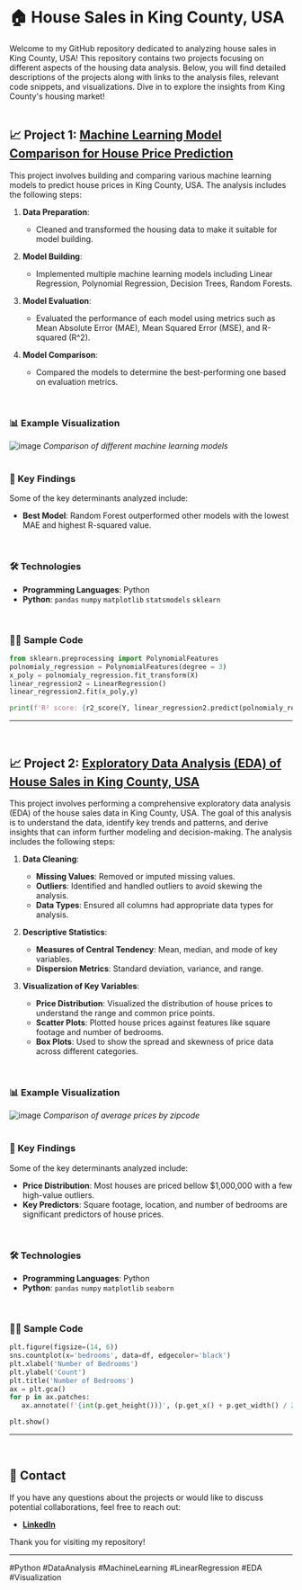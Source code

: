 # 🏠 House Sales in King County, USA

Welcome to my GitHub repository dedicated to analyzing house sales in King County, USA! This repository contains two projects focusing on different aspects of the housing data analysis. Below, you will find detailed descriptions of the projects along with links to the analysis files, relevant code snippets, and visualizations. Dive in to explore the insights from King County's housing market!
<br>
<br>
## 📈 Project 1: [Machine Learning Model Comparison for House Price Prediction](https://github.com/GrzegorzPus/House-Sales-in-King-County-USA/blob/main/Predictive%20Models.ipynb)

This project involves building and comparing various machine learning models to predict house prices in King County, USA. The analysis includes the following steps:

1. **Data Preparation**:
   - Cleaned and transformed the housing data to make it suitable for model building.

2. **Model Building**:
   - Implemented multiple machine learning models including Linear Regression, Polynomial Regression, Decision Trees, Random Forests.

3. **Model Evaluation**:
   - Evaluated the performance of each model using metrics such as Mean Absolute Error (MAE), Mean Squared Error (MSE), and R-squared (R^2).

4. **Model Comparison**:
   - Compared the models to determine the best-performing one based on evaluation metrics.
<br>

### 📊 Example Visualization

![image](https://github.com/user-attachments/assets/259dea3c-62ce-4b3b-887d-f4fc65c7fd62)
*Comparison of different machine learning models*
<br>
<br>

   ### 🔑 Key Findings
   Some of the key determinants analyzed include:
   - **Best Model**: Random Forest outperformed other models with the lowest MAE and highest R-squared value.
<br>

   ### 🛠️ Technologies
   - **Programming Languages**: Python
  - **Python**: `pandas`  `numpy` `matplotlib` `statsmodels` `sklearn`
<br>

  ### 👨‍💻 Sample Code
   ```python
   from sklearn.preprocessing import PolynomialFeatures
  polnomialy_regression = PolynomialFeatures(degree = 3)
  x_poly = polnomialy_regression.fit_transform(X)
  linear_regression2 = LinearRegression()
  linear_regression2.fit(x_poly,y)

  print(f'R² score: {r2_score(Y, linear_regression2.predict(polnomialy_regression.fit_transform(X)))*100}')
   ```
---
<br>

## 📈 Project 2: [Exploratory Data Analysis (EDA) of House Sales in King County, USA](https://github.com/GrzegorzPus/House-Sales-in-King-County-USA/blob/main/House%20Sales%20-%20Data%20Exploration.ipynb)

This project involves performing a comprehensive exploratory data analysis (EDA) of the house sales data in King County, USA. The goal of this analysis is to understand the data, identify key trends and patterns, and derive insights that can inform further modeling and decision-making. The analysis includes the following steps:

1. **Data Cleaning**:
   - **Missing Values**: Removed or imputed missing values.
   - **Outliers**: Identified and handled outliers to avoid skewing the analysis.
   - **Data Types**: Ensured all columns had appropriate data types for analysis.

2. **Descriptive Statistics**:
   - **Measures of Central Tendency**: Mean, median, and mode of key variables.
   - **Dispersion Metrics**: Standard deviation, variance, and range.

3. **Visualization of Key Variables**:
   - **Price Distribution**: Visualized the distribution of house prices to understand the range and common price points.
   - **Scatter Plots**: Plotted house prices against features like square footage and number of bedrooms.
   - **Box Plots**: Used to show the spread and skewness of price data across different categories.
<br>

### 📊 Example Visualization

![image](https://github.com/user-attachments/assets/abf96968-0e05-4d57-b088-5d6023f48dd0)
*Comparison of average prices by zipcode*
<br>
<br>

   ### 🔑 Key Findings
   Some of the key determinants analyzed include:
   - **Price Distribution**: Most houses are priced bellow \$1,000,000 with a few high-value outliers.
   - **Key Predictors**: Square footage, location, and number of bedrooms are significant predictors of house prices.
<br>

   ### 🛠️ Technologies
   - **Programming Languages**: Python
  - **Python**: `pandas`  `numpy` `matplotlib` `seaborn`
<br>

  ### 👨‍💻 Sample Code
   ```python
  plt.figure(figsize=(14, 6))
  sns.countplot(x='bedrooms', data=df, edgecolor='black')
  plt.xlabel('Number of Bedrooms')
  plt.ylabel('Count')
  plt.title('Number of Bedrooms')
  ax = plt.gca()
  for p in ax.patches:
      ax.annotate(f'{int(p.get_height())}', (p.get_x() + p.get_width() / 2, p.get_height()), ha='center', va='bottom')

  plt.show()
   ```
---
<br>

## 👥 Contact

If you have any questions about the projects or would like to discuss potential collaborations, feel free to reach out:

- **[LinkedIn](https://www.linkedin.com/in/grzegorz-pu%C5%9B/)**

Thank you for visiting my repository!

---

#Python #DataAnalysis #MachineLearning #LinearRegression #EDA #Visualization

